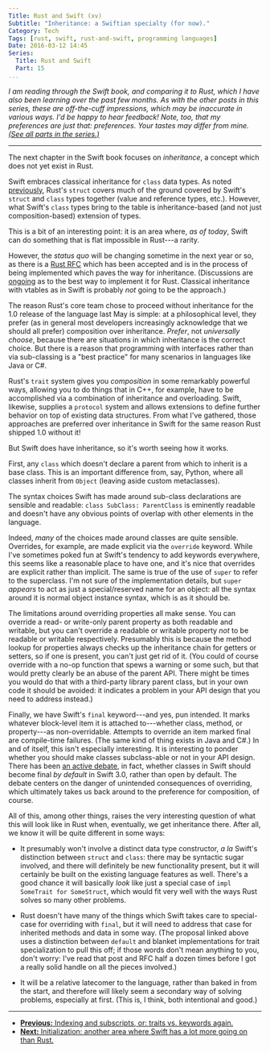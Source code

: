 ```yaml
---
Title: Rust and Swift (xv)
Subtitle: "Inheritance: a Swiftian specialty (for now)."
Category: Tech
Tags: [rust, swift, rust-and-swift, programming languages]
Date: 2016-03-12 14:45
Series:
  Title: Rust and Swift
  Part: 15
...
```


<i class="editorial">I am reading through the Swift book, and comparing it to Rust, which I have also been learning over the past few months. As with the other posts in this series, these are off-the-cuff impressions, which may be inaccurate in various ways. I'd be happy to hear feedback! Note, too, that my preferences are just that: preferences. Your tastes may differ from mine. [(See all parts in the series.)][series]</i>

[series]: http://v4.chriskrycho.com/rust-and-swift.html

---

The next chapter in the Swift book focuses on *inheritance*, a concept which does not yet exist in Rust.

Swift embraces classical inheritance for `class` data types. As noted [previously][10], Rust's `struct` covers much of the ground covered by Swift's `struct` and `class` types together (value and reference types, etc.). However, what Swift's `class` types bring to the table is inheritance-based (and not just composition-based) extension of types.

[10]: http://v4.chriskrycho.com/2015/rust-and-swift-x.html

This is a bit of an interesting point: it is an area where, *as of today*, Swift can do something that is flat impossible in Rust---a rarity.

However, the _status quo_ will be changing sometime in the next year or so, as there is a [Rust RFC][rfc] which has been accepted and is in the process of being implemented which paves the way for inheritance. (Discussions are [ongoing] as to the best way to implement it for Rust. Classical inheritance with vtables as in Swift is probably *not* going to be the approach.)

[rfc]: https://github.com/rust-lang/rfcs/pull/1210
[ongoing]: https://aturon.github.io/blog/2015/09/18/reuse/

The reason Rust's core team chose to proceed without inheritance for the 1.0 release of the language last May is simple: at a philosophical level, they prefer (as in general most developers increasingly acknowledge that we should all prefer) composition over inheritance. *Prefer*, not *universally choose*, because there are situations in which inheritance is the correct choice. But there is a reason that programming with interfaces rather than via sub-classing is a "best practice" for many scenarios in languages like Java or C#.

Rust's `trait` system gives you *composition* in some remarkably powerful ways, allowing you to do things that in C++, for example, have to be accomplished via a combination of inheritance and overloading. Swift, likewise, supplies a `protocol` system and allows extensions to define further behavior on top of existing data structures. From what I've gathered, those approaches are preferred over inheritance in Swift for the same reason Rust shipped 1.0 without it!

But Swift does have inheritance, so it's worth seeing how it works.

First, any `class` which doesn't declare a parent from which to inherit is a base class. This is an important difference from, say, Python, where all classes inherit from `Object` (leaving aside custom metaclasses).

The syntax choices Swift has made around sub-class declarations are sensible and readable: `class SubClass: ParentClass` is eminently readable and doesn't have any obvious points of overlap with other elements in the language.

Indeed, *many* of the choices made around classes are quite sensible. Overrides, for example, are made explicit via the `override` keyword. While I've sometimes poked fun at Swift's tendency to add keywords everywhere, this seems like a reasonable place to have one, and it's nice that overrides are explicit rather than implicit. The same is true of the use of `super` to refer to the superclass. I'm not sure of the implementation details, but `super` *appears* to act as just a special/reserved name for an object: all the syntax around it is normal object instance syntax, which is as it should be.

The limitations around overriding properties all make sense. You can override a read- or write-only parent property as both readable and writable, but you can't override a readable or writable property *not* to be readable or writable respectively. Presumably this is because the method lookup for properties always checks up the inheritance chain for getters or setters, so if one is present, you can't just get rid of it. (You could of course override with a no-op function that spews a warning or some such, but that would pretty clearly be an abuse of the parent API. There might be times you would do that with a third-party library parent class, but in your own code it should be avoided: it indicates a problem in your API design that you need to address instead.)

Finally, we have Swift's `final` keyword---and yes, pun intended. It marks whatever block-level item it is attached to---whether class, method, or property---as non-overridable. Attempts to override an item marked final are compile-time failures. (The same kind of thing exists in Java and C#.) In and of itself, this isn't especially interesting. It is interesting to ponder whether you should make classes subclass-able or not in your API design. There has been [an active debate], in fact, whether classes in Swift should become final *by default* in Swift 3.0, rather than open by default. The debate centers on the danger of unintended consequences of overriding, which ultimately takes us back around to the preference for composition, of course.

[an active debate]: http://mjtsai.com/blog/2015/12/21/swift-proposal-for-default-final/

All of this, among other things, raises the very interesting question of what this will look like in Rust when, eventually, we get inheritance there. After all, we know it will be quite different in some ways:

- It presumably won't involve a distinct data type constructor, _a la_ Swift's distinction between `struct` and `class`: there may be syntactic sugar involved, and there will definitely be new functionality present, but it will certainly be built on the existing language features as well. There's a good chance it will basically *look* like just a special case of `impl SomeTrait for SomeStruct`, which would fit very well with the ways Rust solves so many other problems.

- Rust doesn't have many of the things which Swift takes care to special-case for overriding with `final`, but it will need to address that case for inherited methods and data in some way. (The proposal linked above uses a distinction between `default` and blanket implementations for trait specialization to pull this off; if those words don't mean anything to you, don't worry: I've read that post and RFC half a dozen times before I got a really solid handle on all the pieces involved.)

- It will be a relative latecomer to the language, rather than baked in from the start, and therefore will likely seem a secondary way of solving problems, especially at first. (This is, I think, both intentional and good.)


---


- [**Previous:** Indexing and subscripts, or: traits vs. keywords again.][14]
- [**Next:** Initialization: another area where Swift has a lot more going on than Rust.][16]

[14]: http://v4.chriskrycho.com/2016/rust-and-swift-xiv.html
[16]: http://v4.chriskrycho.com/2016/rust-and-swift-xvi.html
